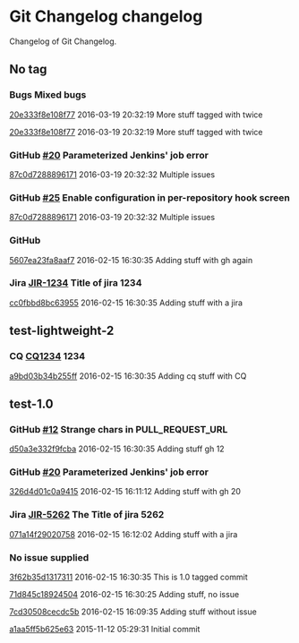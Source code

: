 # Git Changelog changelog

Changelog of Git Changelog.

## No tag
### Bugs Mixed bugs
[20e333f8e108f77](https://server/20e333f8e108f77) 2016-03-19 20:32:19
More stuff tagged with  twice

[20e333f8e108f77](https://server/20e333f8e108f77) 2016-03-19 20:32:19
More stuff tagged with  twice

### GitHub [#20](https://github.com/tomasbjerre/pull-request-notifier-for-bitbucket/issues/20) Parameterized Jenkins&#39; job error
[87c0d7288896171](https://server/87c0d7288896171) 2016-03-19 20:32:32
Multiple issues

### GitHub [#25](https://github.com/tomasbjerre/pull-request-notifier-for-bitbucket/issues/25) Enable  configuration in per-repository hook screen
[87c0d7288896171](https://server/87c0d7288896171) 2016-03-19 20:32:32
Multiple issues

### GitHub 
[5607ea23fa8aaf7](https://server/5607ea23fa8aaf7) 2016-02-15 16:30:35
Adding stuff
 with gh again

### Jira [JIR-1234](https://jiraserver/jira/browse/) Title of jira 1234
[cc0fbbd8bc63955](https://server/cc0fbbd8bc63955) 2016-02-15 16:30:35
Adding stuff with a jira

## test-lightweight-2
### CQ [CQ1234](http://cq/1234) 1234
[a9bd03b34b255ff](https://server/a9bd03b34b255ff) 2016-02-15 16:30:35
Adding cq stuff with CQ

## test-1.0
### GitHub [#12](https://github.com/tomasbjerre/pull-request-notifier-for-bitbucket/issues/12) Strange chars in PULL_REQUEST_URL
[d50a3e332f9fcba](https://server/d50a3e332f9fcba) 2016-02-15 16:30:35
Adding stuff  gh 12

### GitHub [#20](https://github.com/tomasbjerre/pull-request-notifier-for-bitbucket/issues/20) Parameterized Jenkins&#39; job error
[326d4d01c0a9415](https://server/326d4d01c0a9415) 2016-02-15 16:11:12
Adding stuff with gh 20

### Jira [JIR-5262](https://jiraserver/jira/browse/) The Title of jira 5262
[071a14f29020758](https://server/071a14f29020758) 2016-02-15 16:12:02
Adding stuff with a jira

### No issue supplied 
[3f62b35d1317311](https://server/3f62b35d1317311) 2016-02-15 16:30:35
This is 1.0 tagged commit

[71d845c18924504](https://server/71d845c18924504) 2016-02-15 16:30:25
Adding stuff, no issue

[7cd30508cecdc5b](https://server/7cd30508cecdc5b) 2016-02-15 16:09:35
Adding stuff without issue

[a1aa5ff5b625e63](https://server/a1aa5ff5b625e63) 2015-11-12 05:29:31
Initial commit